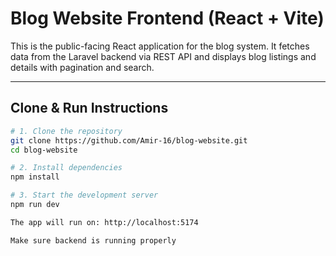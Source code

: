 # Blog Website Frontend (React + Vite)

This is the public-facing React application for the blog system. It fetches data from the Laravel backend via REST API and displays blog listings and details with pagination and search.

---

## Clone & Run Instructions

```bash
# 1. Clone the repository
git clone https://github.com/Amir-16/blog-website.git
cd blog-website

# 2. Install dependencies
npm install

# 3. Start the development server
npm run dev

The app will run on: http://localhost:5174

Make sure backend is running properly